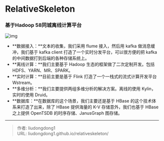 # RelativeSkeleton


### 基于Hadoop 58同城离线计算平台

![img](https://mmbiz.qpic.cn/mmbiz_png/zHbzQPKIBPjdVTp7C5IqicEiafiaGSTIUaNeXvpV3vHXDohd6pHrK8mDU3qXwqSrXia4nQIicibBmPUN1LRPSrdeiaibzg/640?wx_fmt=png&tp=webp&wxfrom=5&wx_lazy=1&wx_co=1)

- **数据接入：**文本的收集，我们采用 flume 接入，然后用 kafka 做消息缓冲，我们基于 kafka client 打造了一个实时分发平台，可以很方便的把 kafka 的中间数据打到后端的各种存储系统上。
- **离线计算：**我们主要基于 Hadoop 生态的框架做了二次定制开发。包括 HDFS、YARN、MR、SPARK。
- **实时计算：**目前主要是基于 Flink 打造了一个一栈式的流式计算开发平台 Wstream。
- **多维分析：**我们主要提供两组多维分析的解决方案。离线的使用 Kylin，实时的使用 Druid。
- **数据库：**在数据库的这个场景，我们主要还是基于 HBase 的这个技术体系来打造了出来，除了 HBase 提供海量的 K-V 存储意外，我们也基于 HBase 之上提供 OpenTSDB 的时序存储、JanusGraph 图存储。



---

> 作者: liudongdong1  
> URL: liudongdong1.github.io/relativeskeleton/  

